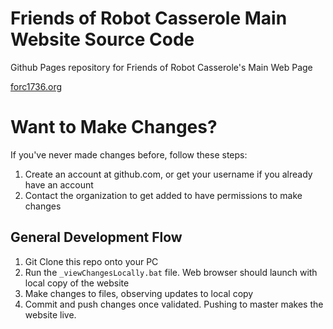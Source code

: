 # Friends of Robot Casserole Main Website Source Code
Github Pages repository for Friends of Robot Casserole's Main Web Page

[forc1736.org](https://forc1736.org)

# Want to Make Changes?

If you've never made changes before, follow these steps:

1) Create an account at github.com, or get your username if you already have an account
2) Contact the organization to get added to have permissions to make changes

## General Development Flow

1) Git Clone this repo onto your PC
2) Run the `_viewChangesLocally.bat` file. Web browser should launch with local copy of the website
3) Make changes to files, observing updates to local copy
4) Commit and push changes once validated. Pushing to master makes the website live.

